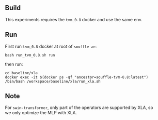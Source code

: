 ## Build
This experiments requires the `tvm_0.8` docker and use the same env.

## Run
First run `tvm_0.8` docker at root of `souffle-ae`:
```shell
bash run_tvm_0.8.sh run
```

then run:
```shell
cd baseline/xla
docker exec -it $(docker ps -qf "ancestor=souffle-tvm-0.8:latest") /bin/bash /workspace/baseline/xla/run_xla.sh
```

## Note
For `swin-transformer`, only part of the operators are supported by XLA, so we only optimize the MLP with XLA.
